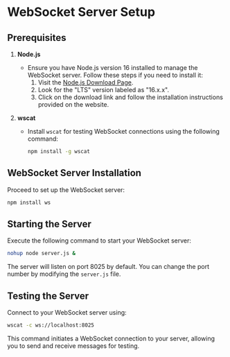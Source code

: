 
# WebSocket Server Setup

## Prerequisites

1. **Node.js**
   - Ensure you have Node.js version 16 installed to manage the WebSocket server. Follow these steps if you need to install it:
     1. Visit the [Node.js Download Page](https://nodejs.org/en/).
     2. Look for the "LTS" version labeled as "16.x.x".
     3. Click on the download link and follow the installation instructions provided on the website.

2. **wscat**
   - Install `wscat` for testing WebSocket connections using the following command:
     ```bash
     npm install -g wscat
     ```

## WebSocket Server Installation

Proceed to set up the WebSocket server:
```bash
npm install ws
```

## Starting the Server

Execute the following command to start your WebSocket server:
```bash
nohup node server.js &
```
The server will listen on port 8025 by default. You can change the port number by modifying the `server.js` file.

## Testing the Server

Connect to your WebSocket server using:
```bash
wscat -c ws://localhost:8025
```
This command initiates a WebSocket connection to your server, allowing you to send and receive messages for testing.